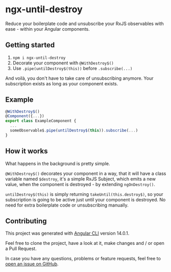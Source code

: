 # ngx-until-destroy

Reduce your boilerplate code and unsubscribe your RxJS observables with ease - within your Angular components.

## Getting started

1. `npm i ngx-until-destroy`
2. Decorate your component with `@WithDestroy$()`
3. Use `.pipe(untilDestroy$(this))` before `.subscribe(...) `

And voilà, you don't have to take care of unsubscribing anymore. Your subscription exists as long as your component exists.

## Example

```typescript
@WithDestroy$()
@Component({...})
export class ExampleComponent {
  ...
  someObservable$.pipe(untilDestroy$(this)).subscribe(...)
}
```

## How it works

What happens in the background is pretty simple.

`@WithDestroy$()` decorates your component in a way, that it will have a class variable named `$destroy`, it's a simple RxJS Subject, which emits a new value, when the component is destroyed - by extending `ngOnDestroy()`.

`untilDestroy$(this)` is simply returning `takeUntil(this.destroy$)`, so your subscription is going to be active just until your component is destroyed. No need for extra boilerplate code or unsubscribing manually.

## Contributing

This project was generated with [Angular CLI](https://github.com/angular/angular-cli) version 14.0.1.

Feel free to clone the project, have a look at it, make changes and / or open a Pull Request.

In case you have any questions, problems or feature requests, feel free to [open an issue on GitHub](https://github.com/marcellkiss/ngx-until-destroy/issues).
